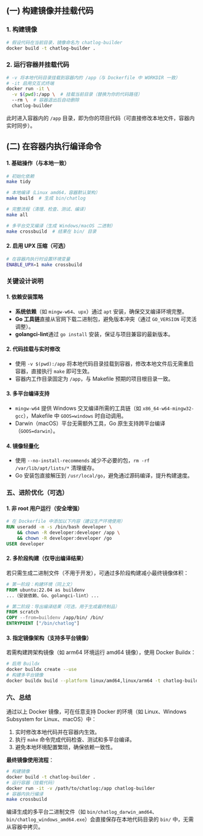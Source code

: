 ## (一) 构建镜像并挂载代码

### 1. 构建镜像
```bash
# 假设代码在当前目录，镜像命名为 chatlog-builder
docker build -t chatlog-builder .
```

### 2. 运行容器并挂载代码
```bash
# -v 将本地代码目录挂载到容器内的 /app（与 Dockerfile 中 WORKDIR 一致）
# -it 启用交互式终端
docker run -it \
  -v $(pwd):/app \  # 挂载当前目录（替换为你的代码路径）
  --rm \  # 容器退出后自动删除
  chatlog-builder
```

此时进入容器内的 `/app` 目录，即为你的项目代码（可直接修改本地文件，容器内实时同步）。

## (二) 在容器内执行编译命令
#### 1. 基础操作（与本地一致）
```bash
# 初始化依赖
make tidy

# 本地编译（Linux amd64，容器默认架构）
make build  # 生成 bin/chatlog

# 完整流程（清理、检查、测试、编译）
make all

# 多平台交叉编译（生成 Windows/macOS 二进制）
make crossbuild  # 结果在 bin/ 目录
```

#### 2. 启用 UPX 压缩（可选）
```bash
# 在容器内执行时设置环境变量
ENABLE_UPX=1 make crossbuild
```


### 关键设计说明
#### 1. **依赖安装策略**
- **系统依赖**（如 `mingw-w64`、`upx`）通过 `apt` 安装，确保交叉编译环境完整。
- **Go 工具链**直接从官网下载二进制包，避免版本冲突（通过 `GO_VERSION` 可灵活调整）。
- **golangci-lint**通过 `go install` 安装，保证与项目兼容的最新版本。

#### 2. **代码挂载与实时修改**
- 使用 `-v $(pwd):/app` 将本地代码目录挂载到容器，修改本地文件后无需重启容器，直接执行 `make` 即可生效。
- 容器内工作目录固定为 `/app`，与 Makefile 预期的项目根目录一致。

#### 3. **多平台编译支持**
- `mingw-w64` 提供 Windows 交叉编译所需的工具链（如 `x86_64-w64-mingw32-gcc`），Makefile 中 `GOOS=windows` 时自动调用。
- Darwin（macOS）平台无需额外工具，Go 原生支持跨平台编译（`GOOS=darwin`）。

#### 4. **镜像轻量化**
- 使用 `--no-install-recommends` 减少不必要的包，`rm -rf /var/lib/apt/lists/*` 清理缓存。
- Go 安装包直接解压到 `/usr/local/go`，避免通过源码编译，提升构建速度。


### 五、进阶优化（可选）
#### 1. **非 root 用户运行（安全增强）**
```dockerfile
# 在 Dockerfile 中添加以下内容（建议生产环境使用）
RUN useradd -m -s /bin/bash developer \
    && chown -R developer:developer /app \
    && chown -R developer:developer /go
USER developer
```

#### 2. **多阶段构建（仅导出编译结果）**
若只需生成二进制文件（不用于开发），可通过多阶段构建减小最终镜像体积：
```dockerfile
# 第一阶段：构建环境（同上文）
FROM ubuntu:22.04 as buildenv
...（安装依赖、Go、golangci-lint）...

# 第二阶段：导出编译结果（可选，用于生成最终制品）
FROM scratch
COPY --from=buildenv /app/bin/ /bin/
ENTRYPOINT ["/bin/chatlog"]
```

#### 3. **指定镜像架构（支持多平台镜像）**
若需构建跨架构镜像（如 arm64 环境运行 amd64 镜像），使用 Docker Buildx：
```bash
# 启用 Buildx
docker buildx create --use
# 构建多平台镜像
docker buildx build --platform linux/amd64,linux/arm64 -t chatlog-builder:multi .
```


### 六、总结
通过以上 Docker 镜像，可在任意支持 Docker 的环境（如 Linux、Windows Subsystem for Linux、macOS）中：
1. 实时修改本地代码并在容器内生效。
2. 执行 `make` 命令完成代码检查、测试和多平台编译。
3. 避免本地环境配置繁琐，确保依赖一致性。

**最终镜像使用流程**：  
```bash
# 构建镜像
docker build -t chatlog-builder .
# 运行容器（挂载代码）
docker run -it -v /path/to/chatlog:/app chatlog-builder
# 容器内执行编译
make crossbuild
```

编译生成的多平台二进制文件（如 `bin/chatlog_darwin_amd64`、`bin/chatlog_windows_amd64.exe`）会直接保存在本地代码目录的 `bin/` 中，无需从容器中拷贝。
